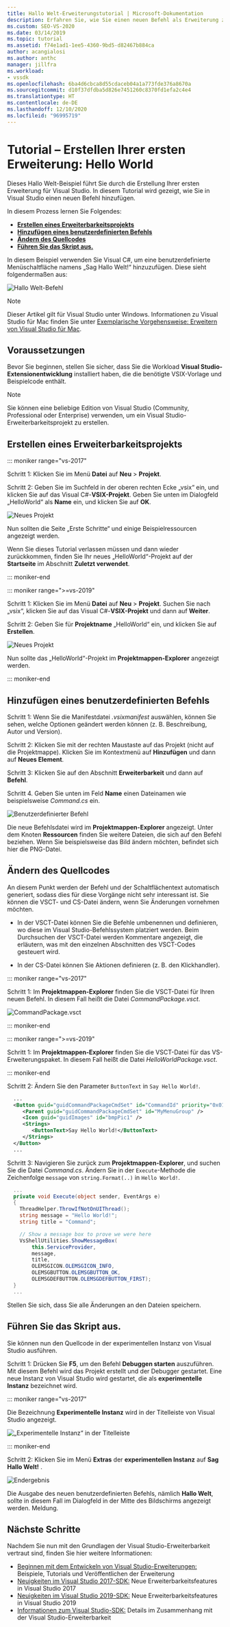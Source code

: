 ```yaml
---
title: Hallo Welt-Erweiterungstutorial | Microsoft-Dokumentation
description: Erfahren Sie, wie Sie einen neuen Befehl als Erweiterung zu Visual Studio hinzufügen. Dazu gehört das Erstellen eines Projekts, das Hinzufügen eines Befehls und das Ändern des Quellcodes.
ms.custom: SEO-VS-2020
ms.date: 03/14/2019
ms.topic: tutorial
ms.assetid: f74e1ad1-1ee5-4360-9bd5-d82467b884ca
author: acangialosi
ms.author: anthc
manager: jillfra
ms.workload:
- vssdk
ms.openlocfilehash: 6ba4d6cbca8d55cdaceb04a1a773fde376a8670a
ms.sourcegitcommit: d10f37dfdba5d826e7451260c8370fd1efa2c4e4
ms.translationtype: HT
ms.contentlocale: de-DE
ms.lasthandoff: 12/10/2020
ms.locfileid: "96995719"
---
```

# <a name="tutorial---create-your-first-extension-hello-world"></a>Tutorial – Erstellen Ihrer ersten Erweiterung: Hello World

Dieses Hallo Welt-Beispiel führt Sie durch die Erstellung Ihrer ersten Erweiterung für Visual Studio. In diesem Tutorial wird gezeigt, wie Sie in Visual Studio einen neuen Befehl hinzufügen.

In diesem Prozess lernen Sie Folgendes:

* **[Erstellen eines Erweiterbarkeitsprojekts](#create-an-extensibility-project)**
* **[Hinzufügen eines benutzerdefinierten Befehls](#add-a-custom-command)**
* **[Ändern des Quellcodes](#modify-the-source-code)**
* **[Führen Sie das Skript aus.](#run-it)**

In diesem Beispiel verwenden Sie Visual C#, um eine benutzerdefinierte Menüschaltfläche namens „Sag Hallo Welt!“ hinzuzufügen. Diese sieht folgendermaßen aus:

![Hallo Welt-Befehl](media/hello-world-say-hello-world.png)

> [!NOTE]
> Dieser Artikel gilt für Visual Studio unter Windows. Informationen zu Visual Studio für Mac finden Sie unter [Exemplarische Vorgehensweise: Erweitern von Visual Studio für Mac](/visualstudio/mac/extending-visual-studio-mac-walkthrough).

## <a name="prerequisites"></a>Voraussetzungen

Bevor Sie beginnen, stellen Sie sicher, dass Sie die Workload **Visual Studio-Extensionentwicklung** installiert haben, die die benötigte VSIX-Vorlage und Beispielcode enthält.

> [!NOTE]
> Sie können eine beliebige Edition von Visual Studio (Community, Professional oder Enterprise) verwenden, um ein Visual Studio-Erweiterbarkeitsprojekt zu erstellen.

## <a name="create-an-extensibility-project"></a>Erstellen eines Erweiterbarkeitsprojekts

::: moniker range="vs-2017"

Schritt 1: Klicken Sie im Menü **Datei** auf **Neu** > **Projekt**.

Schritt 2: Geben Sie im Suchfeld in der oberen rechten Ecke „vsix“ ein, und klicken Sie auf das Visual C#-**VSIX-Projekt**. Geben Sie unten im Dialogfeld „HelloWorld“ als **Name** ein, und klicken Sie auf **OK**.

![Neues Projekt](media/hello-world-new-project.png)

Nun sollten die Seite „Erste Schritte“ und einige Beispielressourcen angezeigt werden.

Wenn Sie dieses Tutorial verlassen müssen und dann wieder zurückkommen, finden Sie Ihr neues „HelloWorld“-Projekt auf der **Startseite** im Abschnitt **Zuletzt verwendet**.

::: moniker-end

::: moniker range=">=vs-2019"

Schritt 1: Klicken Sie im Menü **Datei** auf **Neu** > **Projekt**. Suchen Sie nach „vsix“, klicken Sie auf das Visual C#-**VSIX-Projekt** und dann auf **Weiter**.

Schritt 2: Geben Sie für **Projektname** „HelloWorld“ ein, und klicken Sie auf **Erstellen**.

![Neues Projekt](media/hello-world-new-project-2019.png)

Nun sollte das „HelloWorld“-Projekt im **Projektmappen-Explorer** angezeigt werden.

::: moniker-end

## <a name="add-a-custom-command"></a>Hinzufügen eines benutzerdefinierten Befehls

Schritt 1: Wenn Sie die Manifestdatei *.vsixmanifest* auswählen, können Sie sehen, welche Optionen geändert werden können (z. B. Beschreibung, Autor und Version).

Schritt 2: Klicken Sie mit der rechten Maustaste auf das Projekt (nicht auf die Projektmappe). Klicken Sie im Kontextmenü auf **Hinzufügen** und dann auf **Neues Element**.

Schritt 3: Klicken Sie auf den Abschnitt **Erweiterbarkeit** und dann auf **Befehl**.

Schritt 4. Geben Sie unten im Feld **Name** einen Dateinamen wie beispielsweise *Command.cs* ein.

![Benutzerdefinierter Befehl](media/hello-world-vsix-command.png)

Die neue Befehlsdatei wird im **Projektmappen-Explorer** angezeigt. Unter dem Knoten **Ressourcen** finden Sie weitere Dateien, die sich auf den Befehl beziehen. Wenn Sie beispielsweise das Bild ändern möchten, befindet sich hier die PNG-Datei.

## <a name="modify-the-source-code"></a>Ändern des Quellcodes

An diesem Punkt werden der Befehl und der Schaltflächentext automatisch generiert, sodass dies für diese Vorgänge nicht sehr interessant ist. Sie können die VSCT- und CS-Datei ändern, wenn Sie Änderungen vornehmen möchten.

* In der VSCT-Datei können Sie die Befehle umbenennen und definieren, wo diese im Visual Studio-Befehlssystem platziert werden. Beim Durchsuchen der VSCT-Datei werden Kommentare angezeigt, die erläutern, was mit den einzelnen Abschnitten des VSCT-Codes gesteuert wird.

* In der CS-Datei können Sie Aktionen definieren (z. B. den Klickhandler).

::: moniker range="vs-2017"

Schritt 1: Im **Projektmappen-Explorer** finden Sie die VSCT-Datei für Ihren neuen Befehl. In diesem Fall heißt die Datei *CommandPackage.vsct*.

![CommandPackage.vsct](media/hello-world-command-package-vsct.png)

::: moniker-end

::: moniker range=">=vs-2019"

Schritt 1: Im **Projektmappen-Explorer** finden Sie die VSCT-Datei für das VS-Erweiterungspaket. In diesem Fall heißt die Datei *HelloWorldPackage.vsct*.

::: moniker-end

Schritt 2: Ändern Sie den Parameter `ButtonText` in `Say Hello World!`.

```xml
  ...
  <Button guid="guidCommandPackageCmdSet" id="CommandId" priority="0x0100" type="Button">
     <Parent guid="guidCommandPackageCmdSet" id="MyMenuGroup" />
     <Icon guid="guidImages" id="bmpPic1" />
     <Strings>
        <ButtonText>Say Hello World!</ButtonText>
     </Strings>
  </Button>
  ...
```

Schritt 3: Navigieren Sie zurück zum **Projektmappen-Explorer**, und suchen Sie die Datei *Command.cs*. Ändern Sie in der `Execute`-Methode die Zeichenfolge `message` von `string.Format(..)` in `Hello World!`.

```csharp
  ...
  private void Execute(object sender, EventArgs e)
  {
    ThreadHelper.ThrowIfNotOnUIThread();
    string message = "Hello World!";
    string title = "Command";

    // Show a message box to prove we were here
    VsShellUtilities.ShowMessageBox(
        this.ServiceProvider,
        message,
        title,
        OLEMSGICON.OLEMSGICON_INFO,
        OLEMSGBUTTON.OLEMSGBUTTON_OK,
        OLEMSGDEFBUTTON.OLEMSGDEFBUTTON_FIRST);
  }
  ...
```

Stellen Sie sich, dass Sie alle Änderungen an den Dateien speichern.

## <a name="run-it"></a>Führen Sie das Skript aus.

Sie können nun den Quellcode in der experimentellen Instanz von Visual Studio ausführen.

Schritt 1: Drücken Sie **F5**, um den Befehl **Debuggen starten** auszuführen. Mit diesem Befehl wird das Projekt erstellt und der Debugger gestartet. Eine neue Instanz von Visual Studio wird gestartet, die als **experimentelle Instanz** bezeichnet wird.

::: moniker range="vs-2017"

Die Bezeichnung **Experimentelle Instanz** wird in der Titelleiste von Visual Studio angezeigt.

![„Experimentelle Instanz“ in der Titelleiste](media/hello-world-exp-instance.png)

::: moniker-end

Schritt 2: Klicken Sie im Menü **Extras** der **experimentellen Instanz** auf **Sag Hallo Welt!** .

![Endergebnis](media/hello-world-final-result.png)

Die Ausgabe des neuen benutzerdefinierten Befehls, nämlich **Hallo Welt**, sollte in diesem Fall im Dialogfeld in der Mitte des Bildschirms angezeigt werden. Meldung.

## <a name="next-steps"></a>Nächste Schritte

Nachdem Sie nun mit den Grundlagen der Visual Studio-Erweiterbarkeit vertraut sind, finden Sie hier weitere Informationen:

* [Beginnen mit dem Entwickeln von Visual Studio-Erweiterungen:](starting-to-develop-visual-studio-extensions.md) Beispiele, Tutorials und Veröffentlichen der Erweiterung
* [Neuigkeiten im Visual Studio 2017-SDK:](what-s-new-in-the-visual-studio-2017-sdk.md) Neue Erweiterbarkeitsfeatures in Visual Studio 2017
* [Neuigkeiten im Visual Studio 2019-SDK:](whats-new-visual-studio-2019-sdk.md) Neue Erweiterbarkeitsfeatures in Visual Studio 2019
* [Informationen zum Visual Studio-SDK:](internals/inside-the-visual-studio-sdk.md) Details im Zusammenhang mit der Visual Studio-Erweiterbarkeit
